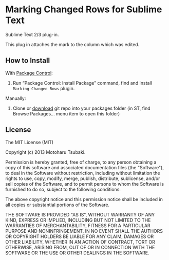# Marking Changed Rows for Sublime Text

Sublime Text 2/3 plug-in.

This plug in attaches the mark to the column which was edited.

## How to Install ##

With [Package Control](http://wbond.net/sublime_packages/package_control):

1. Run “Package Control: Install Package” command, find and install `Marking Changed Rows` plugin.

Manually:

1. Clone or [download](https://github.com/Harurow/sublime_markingchangedrows/archive/master.zip) git repo into your packages folder (in ST, find Browse Packages... menu item to open this folder)

## License
The MIT License (MIT)

Copyright (c) 2013 Motoharu Tsubaki.

Permission is hereby granted, free of charge, to any person obtaining a 
copy of this software and associated documentation files (the "Software"),
to deal in the Software without restriction, including without limitation
the rights to use, copy, modify, merge, publish, distribute, sublicense,
and/or sell copies of the Software, and to permit persons to whom the
Software is furnished to do so, subject to the following conditions:

The above copyright notice and this permission notice shall be included in
all copies or substantial portions of the Software.

THE SOFTWARE IS PROVIDED "AS IS", WITHOUT WARRANTY OF ANY KIND, EXPRESS OR
IMPLIED, INCLUDING BUT NOT LIMITED TO THE WARRANTIES OF MERCHANTABILITY,
FITNESS FOR A PARTICULAR PURPOSE AND NONINFRINGEMENT. IN NO EVENT SHALL THE
AUTHORS OR COPYRIGHT HOLDERS BE LIABLE FOR ANY CLAIM, DAMAGES OR OTHER
LIABILITY, WHETHER IN AN ACTION OF CONTRACT, TORT OR OTHERWISE, ARISING
FROM, OUT OF OR IN CONNECTION WITH THE SOFTWARE OR THE USE OR OTHER
DEALINGS IN THE SOFTWARE.

